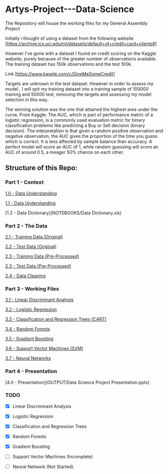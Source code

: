 # Artys-Project---Data-Science
The Repository will house the working files for my General Assembly Project

Initially i thought of using a dataset from the following website [https://archive.ics.uci.edu/ml/datasets/default+of+credit+card+clients#]


However I've gone with a dataset I found on credit scoring on the Kaggle website, purely because of the greater number of observations available. The training dataset has 150k observations and the test 100k.

Link [https://www.kaggle.com/c/GiveMeSomeCredit]

Targets are unknown in the test dataset. However in order to assess my model , I will spit my training dataset into a training sample of 100000 training and 50000 test, removing the targets and assessing my model selection in this way.

The winning solution was the one that attained the highest area under the curve.
From Kaggle:
The AUC, which is part of performance metric of a logistic regression, is a commonly used evaluation metric for binary classification problems like predicting a Buy or Sell decision (binary decision). The interpretation is that given a random positive observation and negative observation, the AUC gives the proportion of the time you guess which is correct. It is less affected by sample balance than accuracy. A perfect model will score an AUC of 1, while random guessing will score an AUC of around 0.5, a meager 50% chance on each other.


## Structure of this Repo:

### Part 1 - Context

[1.0 - Data Understanding](NOTEBOOKS/0_Business_Understanding.ipynb)

[1.1 - Data Understanding](NOTEBOOKS/1_Data_Understanding.ipynb)

[1.2 - Data Dictionary](NOTEBOOKS/Data Dictionary.xls)

    
### Part 2 - The Data 

[2.1 - Training Data (Original)](DATA/cs-training.csv)

[2.2 - Test Data (Original)](DATA/cs-test.csv)   

[2.3 - Training Data (Pre-Processed)](DATA/training.csv)    

[2.3 - Test Data (Pre-Processed)](DATA/test.csv)  

[2.4 - Data Cleaning](NOTEBOOKS/2_DataCleaning.ipynb)  
    
### Part 3 - Working Files 

[3.1 - Linear Discriminant Analysis](NOTEBOOKS/3_LDA..ipynb)  

[3.2 - Logistic Regression ](NOTEBOOKS/4_LogisticRegression.ipynb)  

[3.3 - Classification and Regression Trees (CART)](NOTEBOOKS/5_CARTS.ipynb)  

[3.4 - Random Forests](NOTEBOOKS/6_RandomForests.ipynb)  

[3.5 - Gradient Boosting](NOTEBOOKS/7_GradientBoosting.ipynb)  

[3.6 - Support Vector Machines (SVM)](NOTEBOOKS/8_SVMs.ipynb)  

[3.7 - Neural Networks](NOTEBOOKS/9_NeuralNetworks.ipynb)

### Part 4 - Presentation 

[4.0 - Presentation](OUTPUT/Data Science Project Presentation.pptx)


### TODO

- [x] Linear Discriminant Analysis
- [x] Logistic Regression
- [x] Classification and Regression Trees
- [x] Random Forests
- [x] Gradient Boosting 
- [ ] Support Vector Machines (Incomplete)
- [ ] Neural Network (Not Started)




